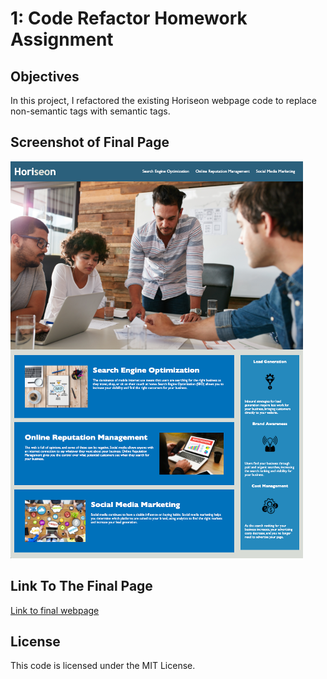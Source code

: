# 1: Code Refactor Homework Assignment

## Objectives

In this project, I refactored the existing Horiseon webpage code to replace non-semantic tags with semantic tags.

## Screenshot of Final Page

![Screenshot of final webpage](./assets/images/final-webpage-image.png)

## Link To The Final Page

[Link to final webpage](https://caitlinscodes.github.io/semantic-html/)

## License

This code is licensed under the MIT License.
